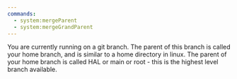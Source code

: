 ```yaml
---
commands:
  - system:mergeParent
  - system:mergeGrandParent
---
```


You are currently running on a git branch. The parent of this branch is called
your home branch, and is similar to a home directory in linux. The parent of
your home branch is called HAL or main or root - this is the highest level
branch available.
